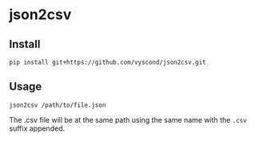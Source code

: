 # json2csv

## Install

`pip install git+https://github.com/vyscond/json2csv.git`

## Usage

`json2csv /path/to/file.json`

The .csv file will be at the same path using the same name with the `.csv`
suffix appended.
